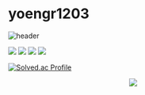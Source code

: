 # yoengr1203
<!-- 상단 로고 -->
![header](https://capsule-render.vercel.app/api?type=wave&color=auto&height=300&section=header&text=WelcomeYeongrongGithub&fontSize=50)

<!-- 기술 -->
<!-- [![HTML5](https://img.shields.io/badge/HTML5-E34F26?style=flat-square&logo=HTML5&logoColor=white)](github.com/yeongr1203)
[![CSS](https://img.shields.io/badge/CSS-1572B6?style=flat-square&logo=CSS&logoColor=white)](github.com/yeongr1203)
[![PHP](https://img.shields.io/badge/PHP-777BB4?style=flat-square&logo=PHP&logoColor=white)](github.com/yeongr1203)
[![JavaScript](https://img.shields.io/badge/JavaScript-F7DF1E?style=flat-square&logo=JavaScript&logoColor=white)](github.com/yeongr1203) -->
<!-- [![태그이름](https://img.shields.io/badge/태그에 적히는 글씨-태그색?style=flat-square&logo=로고이름&logoColor=로고색)](관련된 내 링크) -->
<!-- <br> -->
<!-- Stack -->
<!-- <a href="[연결할 링크]" target="_blank"><img src="https://img.shields.io/badge/[쓰고 싶은 텍스트]-[컬러 코드]?style=flat-square&logo=[브랜드 이름]&logoColor=white"/></a> -->
<a><img src="https://img.shields.io/badge/HTML5-E34F26?style=flat-square&logo=HTML5&logoColor=white"/></a>
<a><img src="https://img.shields.io/badge/CSS-1572B6?style=flat-square&logo=CSS&logoColor=white"/></a>
<a><img src="https://img.shields.io/badge/PHP-777BB4?style=flat-square&logo=PHP&logoColor=white"/></a>
<a><img src="https://img.shields.io/badge/JavaScript-F7DF1E?style=flat-square&logo=JavaScript&logoColor=white"/></a>


[![Solved.ac Profile](http://mazassumnida.wtf/api/v2/generate_badge?boj=yeongr1203)](https://solved.ac/profile/yeongr1203)
<div align=center>
 <img src="http://mazandi.herokuapp.com/api?handle=yeongr1203&theme=cold"/>
</div<>
